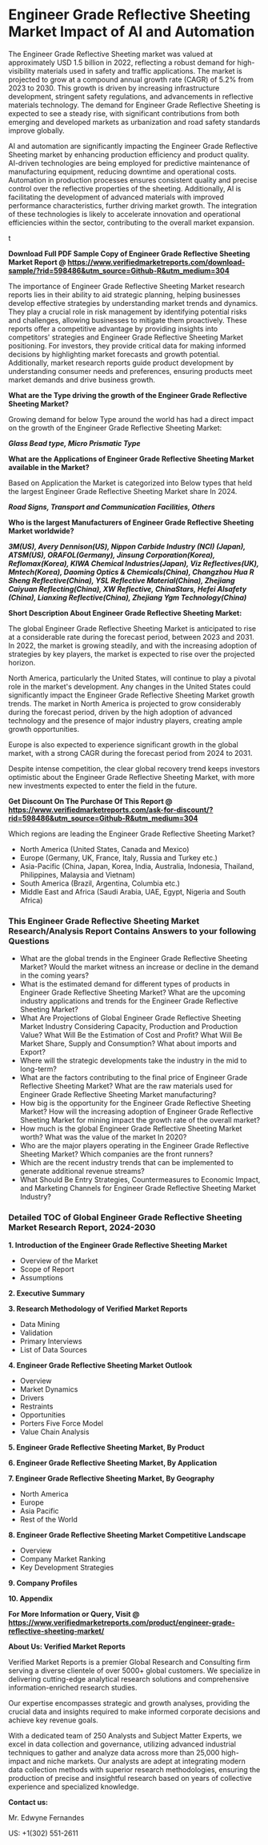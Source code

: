 <meta name="title" content="Global  Engineer Grade Reflective Sheeting Market Impact of AI and Automation"><meta name="description" content="  The Engineer Grade Reflective Sheeting market was valued at approximately USD 1.5 billion in 2022, reflecting a robust demand for high-visibility materials used in s"><meta name="title" content=" Engineer Grade Reflective Sheeting Market Size, Share, Scope, Trends, Growth, Opportunities, Analysis, Forecast"> <h1>Engineer Grade Reflective Sheeting Market Impact of AI and Automation</h1> <p>The Engineer Grade Reflective Sheeting market was valued at approximately USD 1.5 billion in 2022, reflecting a robust demand for high-visibility materials used in safety and traffic applications. The market is projected to grow at a compound annual growth rate (CAGR) of 5.2% from 2023 to 2030. This growth is driven by increasing infrastructure development, stringent safety regulations, and advancements in reflective materials technology. The demand for Engineer Grade Reflective Sheeting is expected to see a steady rise, with significant contributions from both emerging and developed markets as urbanization and road safety standards improve globally.</p> <p>AI and automation are significantly impacting the Engineer Grade Reflective Sheeting market by enhancing production efficiency and product quality. AI-driven technologies are being employed for predictive maintenance of manufacturing equipment, reducing downtime and operational costs. Automation in production processes ensures consistent quality and precise control over the reflective properties of the sheeting. Additionally, AI is facilitating the development of advanced materials with improved performance characteristics, further driving market growth. The integration of these technologies is likely to accelerate innovation and operational efficiencies within the sector, contributing to the overall market expansion.</p> t</p><p id="" class=""><strong>Download Full PDF Sample Copy of Engineer Grade Reflective Sheeting Market Report @ <a href="https://www.verifiedmarketreports.com/download-sample/?rid=598486&utm_source=Github-R&utm_medium=304" target="_blank">https://www.verifiedmarketreports.com/download-sample/?rid=598486&utm_source=Github-R&utm_medium=304</a></strong></p><p>The importance of&nbsp;Engineer Grade Reflective Sheeting Market research reports lies in their ability to aid strategic planning, helping businesses develop effective strategies by understanding market trends and dynamics. They play a crucial role in risk management by identifying potential risks and challenges, allowing businesses to mitigate them proactively. These reports offer a competitive advantage by providing insights into competitors' strategies and Engineer Grade Reflective Sheeting Market positioning. For investors, they provide critical data for making informed decisions by highlighting market forecasts and growth potential. Additionally, market research reports guide product development by understanding consumer needs and preferences, ensuring products meet market demands and drive business growth.</p><p><strong>What are the&nbsp;Type driving the growth of the Engineer Grade Reflective Sheeting Market?</strong></p><p id="" class="">Growing demand for below Type around the world has had a direct impact on the growth of the Engineer Grade Reflective Sheeting Market:</p><em><strong>Glass Bead type, Micro Prismatic Type</strong></em></p><strong>What are the&nbsp;Applications&nbsp;of Engineer Grade Reflective Sheeting Market available in the Market?</strong></p><p id="" class="">Based on Application the Market is categorized into Below types that held the largest Engineer Grade Reflective Sheeting Market share In 2024.</p><em><strong>Road Signs, Transport and Communication Facilities, Others</strong></em></p><strong>Who is the largest Manufacturers of Engineer Grade Reflective Sheeting Market worldwide?</strong></p><p><em><strong>3M(US), Avery Dennison(US), Nippon Carbide Industry (NCI) (Japan), ATSM(US), ORAFOL(Germany), Jinsung Corporation(Korea), Reflomax(Korea), KIWA Chemical Industries(Japan), Viz Reflectives(UK), Mntech(Korea), Daoming Optics & Chemicals(China), Changzhou Hua R Sheng Reflective(China), YSL Reflective Material(China), Zhejiang Caiyuan Reflecting(China), XW Reflective, ChinaStars, Hefei Alsafety (China), Lianxing Reflective(China), Zhejiang Ygm Technology(China)</strong></em></p><p id="" class=""><strong>Short Description About Engineer Grade Reflective Sheeting Market:</strong></p><p>The global Engineer Grade Reflective Sheeting Market is anticipated to rise at a considerable rate during the forecast period, between 2023 and 2031. In 2022, the market is growing steadily, and with the increasing adoption of strategies by key players, the market is expected to rise over the projected horizon.</p><p>North America, particularly the United States, will continue to play a pivotal role in the market's development. Any changes in the United States could significantly impact the Engineer Grade Reflective Sheeting Market growth trends. The market in North America is projected to grow considerably during the forecast period, driven by the high adoption of advanced technology and the presence of major industry players, creating ample growth opportunities.</p><p>Europe is also expected to experience significant growth in the global market, with a strong CAGR during the forecast period from 2024 to 2031.</p><p>Despite intense competition, the clear global recovery trend keeps investors optimistic about the Engineer Grade Reflective Sheeting Market, with more new investments expected to enter the field in the future.</p><p id="" class=""><strong>Get Discount On The Purchase Of This Report @ <a href="https://www.verifiedmarketreports.com/ask-for-discount/?rid=598486&utm_source=Github-R&utm_medium=304" target="_blank">https://www.verifiedmarketreports.com/ask-for-discount/?rid=598486&utm_source=Github-R&utm_medium=304</a></strong></p>Which regions are leading the Engineer Grade Reflective Sheeting Market?</p><ul><li>North America (United States, Canada and Mexico)</li><li>Europe (Germany, UK, France, Italy, Russia and Turkey etc.)</li><li>Asia-Pacific (China, Japan, Korea, India, Australia, Indonesia, Thailand, Philippines, Malaysia and Vietnam)</li><li>South America (Brazil, Argentina, Columbia etc.)</li><li>Middle East and Africa (Saudi Arabia, UAE, Egypt, Nigeria and South Africa)</li></ul><h3 id="" class="">This Engineer Grade Reflective Sheeting Market Research/Analysis Report Contains Answers to your following Questions</h3><ul><li>What are the global trends in the Engineer Grade Reflective Sheeting Market? Would the market witness an increase or decline in the demand in the coming years?</li><li>What is the estimated demand for different types of products in Engineer Grade Reflective Sheeting Market? What are the upcoming industry applications and trends for the Engineer Grade Reflective Sheeting Market?</li><li>What Are Projections of Global Engineer Grade Reflective Sheeting Market Industry Considering Capacity, Production and Production Value? What Will Be the Estimation of Cost and Profit? What Will Be Market Share, Supply and Consumption? What about imports and Export?</li><li>Where will the strategic developments take the industry in the mid to long-term?</li><li>What are the factors contributing to the final price of Engineer Grade Reflective Sheeting Market? What are the raw materials used for Engineer Grade Reflective Sheeting Market manufacturing?</li><li>How big is the opportunity for the Engineer Grade Reflective Sheeting Market? How will the increasing adoption of Engineer Grade Reflective Sheeting Market for mining impact the growth rate of the overall market?</li><li>How much is the global Engineer Grade Reflective Sheeting Market worth? What was the value of the market In 2020?</li><li>Who are the major players operating in the Engineer Grade Reflective Sheeting Market? Which companies are the front runners?</li><li>Which are the recent industry trends that can be implemented to generate additional revenue streams?</li><li>What Should Be Entry Strategies, Countermeasures to Economic Impact, and Marketing Channels for Engineer Grade Reflective Sheeting Market Industry?</li></ul><h3 id="" class="">Detailed TOC of Global Engineer Grade Reflective Sheeting Market Research Report, 2024-2030</h3><p id="" class=""><strong>1. Introduction of the Engineer Grade Reflective Sheeting Market</strong></p><ul><li>Overview of the Market</li><li>Scope of Report</li><li>Assumptions</li></ul><p id="" class=""><strong>2. Executive Summary</strong></p><p id="" class=""><strong>3. Research Methodology of Verified Market Reports</strong></p><ul><li>Data Mining</li><li>Validation</li><li>Primary Interviews</li><li>List of Data Sources</li></ul><p id="" class=""><strong>4. Engineer Grade Reflective Sheeting Market Outlook</strong></p><ul><li>Overview</li><li>Market Dynamics</li><li>Drivers</li><li>Restraints</li><li>Opportunities</li><li>Porters Five Force Model</li><li>Value Chain Analysis</li></ul><p id="" class=""><strong>5. Engineer Grade Reflective Sheeting Market, By Product</strong></p><p id="" class=""><strong>6. Engineer Grade Reflective Sheeting Market, By Application</strong></p><p id="" class=""><strong>7. Engineer Grade Reflective Sheeting Market, By Geography</strong></p><ul><li>North America</li><li>Europe</li><li>Asia Pacific</li><li>Rest of the World</li></ul><p id="" class=""><strong>8. Engineer Grade Reflective Sheeting Market Competitive Landscape</strong></p><ul><li>Overview</li><li>Company Market Ranking</li><li>Key Development Strategies</li></ul><p id="" class=""><strong>9. Company Profiles</strong></p><p id="" class=""><strong>10. Appendix</strong></p><p id="" class=""><strong>For More Information or Query, Visit @ <a href="https://www.verifiedmarketreports.com/product/engineer-grade-reflective-sheeting-market/" target="_blank">https://www.verifiedmarketreports.com/product/engineer-grade-reflective-sheeting-market/</a></strong></p><p id="" class=""><strong>About Us: Verified Market Reports</strong></p><p id="" class="">Verified Market Reports is a premier Global Research and Consulting firm serving a diverse clientele of over 5000+ global customers. We specialize in delivering cutting-edge analytical research solutions and comprehensive information-enriched research studies.</p><p id="" class="">Our expertise encompasses strategic and growth analyses, providing the crucial data and insights required to make informed corporate decisions and achieve key revenue goals.</p><p id="" class="">With a dedicated team of 250 Analysts and Subject Matter Experts, we excel in data collection and governance, utilizing advanced industrial techniques to gather and analyze data across more than 25,000 high-impact and niche markets. Our analysts are adept at integrating modern data collection methods with superior research methodologies, ensuring the production of precise and insightful research based on years of collective experience and specialized knowledge.</p><p id="" class=""><strong>Contact us:</strong></p><p id="" class="">Mr. Edwyne Fernandes</p><p id="" class="">US: +1(302) 551-2611</p>